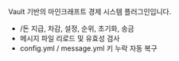 Vault 기반의 마인크래프트 경제 시스템 플러그인입니다.
- /돈 지급, 차감, 설정, 순위, 초기화, 송금
- 메시지 파일 리로드 및 유효성 검사
- config.yml / message.yml 키 누락 자동 복구
